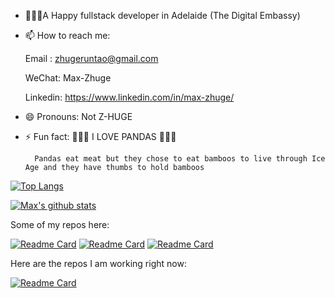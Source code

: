 <!--
**Crazyorchid/Crazyorchid** is a ✨ _special_ ✨ repository because its `README.md` (this file) appears on your GitHub profile.

Here are some ideas to get you started:

- 🔭 I’m currently working on ...
- 🌱 I’m currently learning ...
- 👯 I’m looking to collaborate on ...
- 🤔 I’m looking for help with ...
- 💬 Ask me about ...
- 📫 How to reach me: ...
- 😄 Pronouns: ...
- ⚡ Fun fact: ...
-->

- 🧑🏻‍💻A Happy fullstack developer in Adelaide (The Digital Embassy)

- 📫 How to reach me:

    Email : zhugeruntao@gmail.com

    WeChat: Max-Zhuge

    Linkedin: <https://www.linkedin.com/in/max-zhuge/>
- 😄 Pronouns: Not Z-HUGE
- ⚡ Fun fact:
🐼🐼🐼
I LOVE PANDAS
🐼🐼🐼

        Pandas eat meat but they chose to eat bamboos to live through Ice Age and they have thumbs to hold bamboos

[![Top Langs](https://github-readme-stats.vercel.app/api/top-langs/?username=Crazyorchid&layout=compact&bg_color=140deg,ff6a01,904e95&title_color=ffffff&icon_color=ffffaf&text_color=ffffff&card_width=450&langs_count=5)](https://github.com/Crazyorchid/github-readme-stats)

[![Max's github stats](https://github-readme-stats.vercel.app/api?username=Crazyorchid&count_private=true&show_icons=true&theme=default&hide_rank=false&include_all_commits=true&bg_color=140deg,904e95,ff6a00&title_color=ffffff&icon_color=ffffaf&text_color=ffffff&card_width=500)](https://github.com/Crazyorchid/github-readme-stats)

Some of my repos here:

[![Readme Card](https://github-readme-stats.vercel.app/api/pin/?username=crazyorchid&repo=comosus-smart-contract&show_icons=true&theme=panda)](https://github.com/Crazyorchid/comosus-smart-contract)
[![Readme Card](https://github-readme-stats.vercel.app/api/pin/?username=crazyorchid&repo=MaxZG-site&show_icons=true&theme=panda)](https://github.com/Crazyorchid/MaxZG-site)
[![Readme Card](https://github-readme-stats.vercel.app/api/pin/?username=crazyorchid&repo=COMP7059-Artifical-Inteligence&show_icons=true&theme=panda)](https://github.com/Crazyorchid/COMP7059-Artifical-Inteligence)

Here are the repos I am working right now:

[![Readme Card](https://github-readme-stats.vercel.app/api/pin/?username=crazyorchid&repo=better-search-engine&show_icons=true&theme=panda)](https://github.com/Crazyorchid/better-search-engine)
